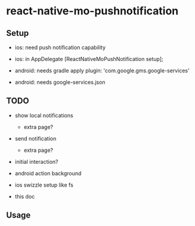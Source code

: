 # react-native-mo-pushnotification

## Setup
- ios: need push notification capability
- ios: in AppDelegate [ReactNativeMoPushNotification setup];

- android: needs gradle apply plugin: 'com.google.gms.google-services'
- android: needs google-services.json

## TODO
- show local notifications
  - extra page?
- send notification
  - extra page?
- initial interaction?

- android action background
- ios swizzle setup like fs
- this doc

## Usage

```ts
```
